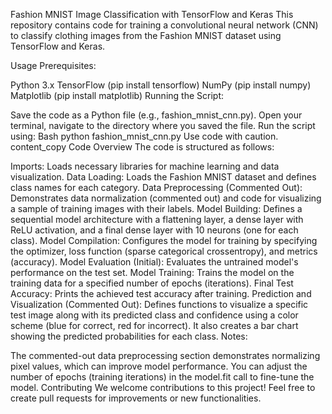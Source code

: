 Fashion MNIST Image Classification with TensorFlow and Keras
This repository contains code for training a convolutional neural network (CNN) to classify clothing images from the Fashion MNIST dataset using TensorFlow and Keras.

Usage
Prerequisites:

Python 3.x
TensorFlow (pip install tensorflow)
NumPy (pip install numpy)
Matplotlib (pip install matplotlib)
Running the Script:

Save the code as a Python file (e.g., fashion_mnist_cnn.py).
Open your terminal, navigate to the directory where you saved the file.
Run the script using:
Bash
python fashion_mnist_cnn.py
Use code with caution.
content_copy
Code Overview
The code is structured as follows:

Imports: Loads necessary libraries for machine learning and data visualization.
Data Loading: Loads the Fashion MNIST dataset and defines class names for each category.
Data Preprocessing (Commented Out): Demonstrates data normalization (commented out) and code for visualizing a sample of training images with their labels.
Model Building: Defines a sequential model architecture with a flattening layer, a dense layer with ReLU activation, and a final dense layer with 10 neurons (one for each class).
Model Compilation: Configures the model for training by specifying the optimizer, loss function (sparse categorical crossentropy), and metrics (accuracy).
Model Evaluation (Initial): Evaluates the untrained model's performance on the test set.
Model Training: Trains the model on the training data for a specified number of epochs (iterations).
Final Test Accuracy: Prints the achieved test accuracy after training.
Prediction and Visualization (Commented Out): Defines functions to visualize a specific test image along with its predicted class and confidence using a color scheme (blue for correct, red for incorrect). It also creates a bar chart showing the predicted probabilities for each class.
Notes:

The commented-out data preprocessing section demonstrates normalizing pixel values, which can improve model performance.
You can adjust the number of epochs (training iterations) in the model.fit call to fine-tune the model.
Contributing
We welcome contributions to this project! Feel free to create pull requests for improvements or new functionalities.